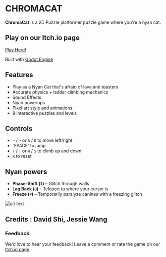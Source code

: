 # CHROMACAT

**ChromaCat** is a 2D Puzzle platformer puzzle game where you're a nyan cat. 

## Play on our Itch.io page
[Play Here!](https://dshi08.itch.io/chromacats)

Built with [Godot Engine](https://godotengine.org/)

## Features
- Play as a Nyan Cat that's afraid of lava and toasters
- Accurate physics + ladder climbing mechanics
- Sound Effects
- Nyan powerups
- Pixel art style and animations
- 9 interactive puzzles and levels



## Controls
- `←` / `→` or `A` / `D` to move left/right
- 'SPACE' to jump
- `↑` / `↓` or `W` / `S` to climb up and down
- `R` to reset

## Nyan powers
- **Phase-Shift (`I`)** – Glitch through walls 
- **Lag Back (`O`)** – Teleport to where your cursor is
- **Freeze (`P`)** – Temporarily paralyze canines with a freezing glitch

![alt text](<Screenshot 2025-08-04 at 1.11.15 AM.png>)

## Credits : David Shi, Jessie Wang

### Feedback
We'd love to hear your feedback! Leave a comment or rate the game on our [Itch.io page](https://dshi08.itch.io/chromacats).
